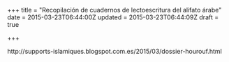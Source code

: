 +++
title = "Recopilación de cuadernos de lectoescritura del alifato árabe"
date = 2015-03-23T06:44:00Z
updated = 2015-03-23T06:44:09Z
draft = true

+++

<div dir="ltr" style="text-align: left;" trbidi="on">http://supports-islamiques.blogspot.com.es/2015/03/dossier-hourouf.html<br /><br /><br /></div>
